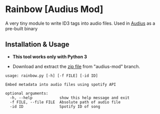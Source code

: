 # Rainbow [Audius Mod]

A very tiny module to write ID3 tags into audio files. Used in [Audius]() as a pre-built binary

## Installation & Usage

- **This tool works only with Python 3**

- Download and extract the [zip file](https://github.com/mihirpathak97/Rainbow/archive/audius-mod.zip) from "audius-mod" branch.

```
usage: rainbow.py [-h] [-f FILE] [-id ID]

Embed metadata into audio files using spotify API

optional arguments:
  -h, --help            show this help message and exit
  -f FILE, --file FILE  Absolute path of audio file
  -id ID                Spotify ID of song

```